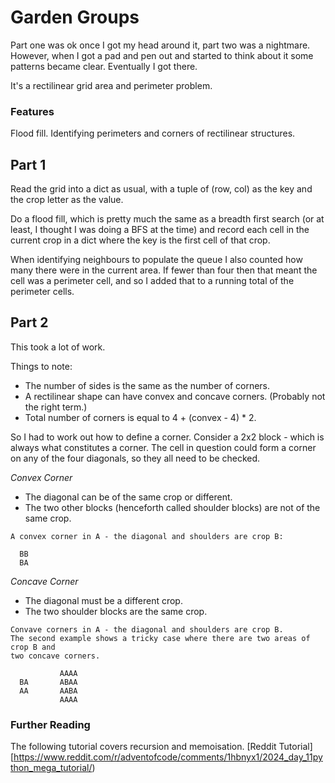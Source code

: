 # Garden Groups 

Part one was ok once I got my head around it, part two was a nightmare. However, when I got a pad and pen out and started
to think about it some patterns became clear. Eventually I got there.

It's a rectilinear grid area and perimeter problem.

### Features

Flood fill. Identifying perimeters and corners of rectilinear structures.


## Part 1

Read the grid into a dict as usual, with a tuple of (row, col) as the key and the crop letter as the value.

Do a flood fill, which is pretty much the same as a breadth first search (or at least, I thought I was doing a 
BFS at the time) and record each cell in the current crop in a dict where the key is the first cell of that crop.

When identifying neighbours to populate the queue I also counted how many there were in the current area. If 
fewer than four then that meant the cell was a perimeter cell, and so I added that to a running total of the perimeter
cells.
 

## Part 2

This took a lot of work.

Things to note:
 - The number of sides is the same as the number of corners.
 - A rectilinear shape can have convex and concave corners. (Probably not the right term.)
 - Total number of corners is equal to 4 + (convex - 4) * 2.

So I had to work out how to define a corner. Consider a 2x2 block - which is always what constitutes a corner. The
cell in question could form a corner on any of the four diagonals, so they all need to be checked.

*Convex Corner*
 - The diagonal can be of the same crop or different.
 - The two other blocks (henceforth called shoulder blocks) are not of the same crop.

```
A convex corner in A - the diagonal and shoulders are crop B:

  BB
  BA
```

*Concave Corner*
- The diagonal must be a different crop.
- The two shoulder blocks are the same crop.

```
Convave corners in A - the diagonal and shoulders are crop B.
The second example shows a tricky case where there are two areas of crop B and
two concave corners.

           AAAA
  BA       ABAA
  AA       AABA
           AAAA
```


### Further Reading
The following tutorial covers recursion and memoisation.
[Reddit Tutorial][https://www.reddit.com/r/adventofcode/comments/1hbnyx1/2024_day_11python_mega_tutorial/)
